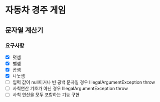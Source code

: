# 자동차 경주 게임
## 문자열 계산기
### 요구사항
- [x] 덧셈
- [x] 뺄셈
- [x] 곱셈
- [x] 나눗셈
- [ ] 입력 값이 null이거나 빈 공백 문자일 경우 IllegalArgumentException throw
- [ ] 사칙연산 기호가 아닌 경우 IllegalArgumentException throw
- [ ] 사칙 연산을 모두 포함하는 기능 구현 